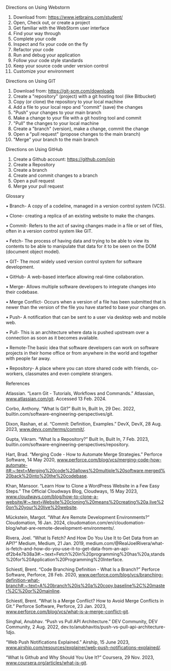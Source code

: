Directions on Using Webstorm
1.	Download from:
https://www.jetbrains.com/student/  
2.	Open, Check out, or create a project
3.	Get familiar with the WebStorm user interface
4.	Find your way through
5.	Complete your code
6.	Inspect and fix your code on the fly
7.	Refactor your code
8.	Run and debug your application
9.	Follow your code style standards
10.	Keep your source code under version control
11.	Customize your environment

Directions on Using GIT
1.	Download from:
https://git-scm.com/downloads
2.	Create a "repository" (project) with a git hosting tool (like Bitbucket)
3.	Copy (or clone) the repository to your local machine
4.	Add a file to your local repo and "commit" (save) the changes
5.	"Push" your changes to your main branch
6.	Make a change to your file with a git hosting tool and commit
7.	"Pull" the changes to your local machine
8.	Create a "branch" (version), make a change, commit the change
9.	Open a "pull request" (propose changes to the main branch)
10.	"Merge" your branch to the main branch

Directions on Using GitHub
1.	Create a Github account:
https://github.com/join
2.	Create a Repository
3.	Create a branch
4.	Create and commit changes to a branch
5.	Open a pull request
6.	Merge your pull request

Glossary

•	Branch- A copy of a codeline, managed in a version control system (VCS).

•	Clone- creating a replica of an existing website to make the changes.

•	Commit- Refers to the act of saving changes made in a file or set of files, often in a version control system like GIT.

•	Fetch- The process of having data and trying to be able to view its contents to be able to manipulate that data for it to be seen on the DOM (document object model).

•	GIT- The most widely used version control system for software development.

•	GitHub- A web-based interface allowing real-time collaboration.

•	Merge- Allows multiple software developers to integrate changes into their codebase.

•	Merge Conflict- Occurs when a version of a file has been submitted that is newer than the version of the file you have started to base your changes on.

•	Push- A notification that can be sent to a user via desktop web and mobile web. 

•	Pull- This is an architecture where data is pushed upstream over a connection as soon as it becomes available. 

•	Remote-The basic idea that software developers can work on software projects in their home office or from anywhere in the world and together with people far away. 

•	Repository- A place where you can store shared code with friends, co-workers, classmates and even complete strangers.

References

Atlassian. “Learn Git - Tutorials, Workflows and Commands.” Atlassian, www.atlassian.com/git. Accessed 13 Feb. 2024. 

Corbo, Anthony. “What Is Git?” Built In, Built In, 29 Dec. 2022, builtin.com/software-engineering-perspectives/git. 

Dixon, Rashan, et al. “Commit: Definition, Examples.” DevX, DevX, 28 Aug. 2023, www.devx.com/terms/commit/. 

Gupta, Vikram. “What Is a Repository?” Built In, Built In, 7 Feb. 2023, builtin.com/software-engineering-perspectives/repository. 

Hart, Brad. “Merging Code - How to Automate Merge Strategies.” Perforce Software, 14 May 2020, www.perforce.com/blog/vcs/merging-code-how-automate-it#:~:text=Merging%20code%20allows%20multiple%20software,merged%20back%20into%20the%20codebase. 

Khan, Mansoor. “Learn How to Clone a WordPress Website in a Few Easy Steps.” The Official Cloudways Blog, Cloudways, 15 May 2023, www.cloudways.com/blog/how-to-clone-a-website/#:~:text=Website%20cloning%20means%20creating%20a,live%20on%20your%20live%20website. 

Mückstein, Margot. “What Are Remote Development Environments?” Cloudomation, 16 Jan. 2024, cloudomation.com/en/cloudomation-blog/what-are-remote-development-environments/. 

Rivera, Joel. “What Is Fetch? And How Do You Use It to Get Data from an API?” Medium, Medium, 21 Jan. 2019, medium.com/@RealJoelRivera/what-is-fetch-and-how-do-you-use-it-to-get-data-from-an-api-df2b4e7b38a3#:~:text=Fetch%20in%20programming%20has%20a,stands%20for%20Application%20Programming%20Interface. 

Schiestl, Brent. “Code Branching Definition - What Is a Branch?” Perforce Software, Perforce, 28 Feb. 2020, www.perforce.com/blog/vcs/branching-definition-what-branch#:~:text=A%20branch%20is%20a%20copy,baseline%2C%20master%2C%20or%20mainline. 

Schiestl, Brent. “What Is a Merge Conflict? How to Avoid Merge Conflicts in Git.” Perforce Software, Perforce, 23 Jan. 2023, www.perforce.com/blog/vcs/what-is-a-merge-conflict-git. 

Singhal, Anubhav. “Push vs Pull API Architecture.” DEV Community, DEV Community, 2 Aug. 2022, dev.to/anubhavitis/push-vs-pull-api-architecture-1djo. 

“Web Push Notifications Explained.” Airship, 15 June 2023, www.airship.com/resources/explainer/web-push-notifications-explained/. 

“What Is Github and Why Should You Use It?” Coursera, 29 Nov. 2023, www.coursera.org/articles/what-is-git. 

